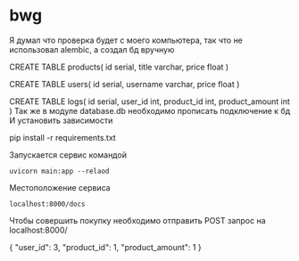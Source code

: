 # bwg

Я думал что проверка будет с моего компьютера, так что не использовал alembic, а создал бд вручную

CREATE TABLE products(
    id serial,
    title varchar,
    price float
)

CREATE TABLE users(
    id serial,
    username varchar,
    price float
)

CREATE TABLE logs(
    id serial,
    user_id int,
    product_id int,
    product_amount int
)
Так же в модуле database.db необходимо прописать подключение к бд
И установить зависимости

  pip install -r requirements.txt

Запускается сервис командой

    uvicorn main:app --relaod 
    
 
 Местоположение сервиса 
  
    localhost:8000/docs
    
 Чтобы совершить покупку необходимо отправить POST запрос на localhost:8000/
 
   {
    "user_id": 3,
    "product_id": 1,
    "product_amount": 1
   }
